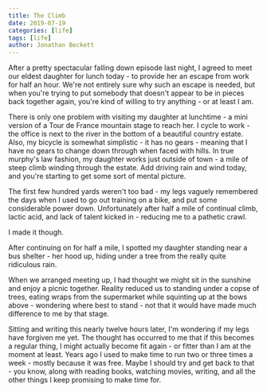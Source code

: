 ```yaml
---
title: The Climb
date: 2019-07-19
categories: [life]
tags: [life]
author: Jonathan Beckett
---
```


After a pretty spectacular falling down episode last night, I agreed to meet our eldest daughter for lunch today - to provide her an escape from work for half an hour. We're not entirely sure why such an escape is needed, but when you're trying to put somebody that doesn't appear to be in pieces back together again, you're kind of willing to try anything - or at least I am.

There is only one problem with visiting my daughter at lunchtime - a mini version of a Tour de France mountain stage to reach her. I cycle to work - the office is next to the river in the bottom of a beautiful country estate. Also, my bicycle is somewhat simplistic - it has no gears - meaning that I have no gears to change down through when faced with hills. In true murphy's law fashion, my daughter works just outside of town - a mile of steep climb winding through the estate. Add driving rain and wind today, and you're starting to get some sort of mental picture.

The first few hundred yards weren't too bad - my legs vaguely remembered the days when I used to go out training on a bike, and put some considerable power down. Unfortunately after half a mile of continual climb, lactic acid, and lack of talent kicked in - reducing me to a pathetic crawl.

I made it though.

After continuing on for half a mile, I spotted my daughter standing near a bus shelter - her hood up, hiding under a tree from the really quite ridiculous rain.

When we arranged meeting up, I had thought we might sit in the sunshine and enjoy a picnic together. Reality reduced us to standing under a copse of trees, eating wraps from the supermarket while squinting up at the bows above - wondering where best to stand - not that it would have made much difference to me by that stage.

Sitting and writing this nearly twelve hours later, I'm wondering if my legs have forgiven me yet. The thought has occurred to me that if this becomes a regular thing, I might actually become fit again - or fitter than I am at the moment at least. Years ago I used to make time to run two or three times a week - mostly because it was free. Maybe I should try and get back to that - you know, along with reading books, watching movies, writing, and all the other things I keep promising to make time for.